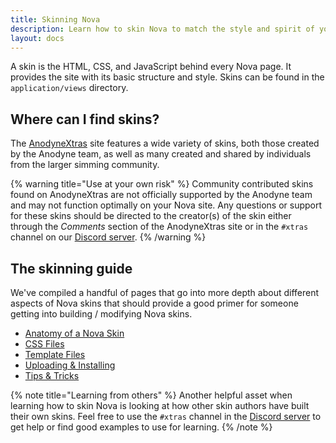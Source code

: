 ```yaml
---
title: Skinning Nova
description: Learn how to skin Nova to match the style and spirit of your game.
layout: docs
---
```


A skin is the HTML, CSS, and JavaScript behind every Nova page. It provides the site with its basic structure and style. Skins can be found in the `application/views` directory.

## Where can I find skins?

The [AnodyneXtras](https://xtras.anodyne-productions.com/) site features a wide variety of skins, both those created by the Anodyne team, as well as many created and shared by individuals from the larger simming community.

{% warning title="Use at your own risk" %}
Community contributed skins found on AnodyneXtras are not officially supported by the Anodyne team and may not function optimally on your Nova site. Any questions or support for these skins should be directed to the creator(s) of the skin either through the *Comments* section of the AnodyneXtras site or in the `#xtras` channel on our [Discord server](https://discord.gg/7WmKUks).
{% /warning %}

## The skinning guide

We've compiled a handful of pages that go into more depth about different aspects of Nova skins that should provide a good primer for someone getting into building / modifying Nova skins.

- [Anatomy of a Nova Skin](/docs/2.7/skinning-anatomy)
- [CSS Files](/docs/2.7/skinning-css)
- [Template Files](/docs/2.7/skinning-templates)
- [Uploading & Installing](/docs/2.7/skinning-install)
- [Tips & Tricks](/docs/2.7/skinning-tips)

{% note title="Learning from others" %}
Another helpful asset when learning how to skin Nova is looking at how other skin authors have built their own skins. Feel free to use the `#xtras` channel in the [Discord server](https://discord.gg/7WmKUks) to get help or find good examples to use for learning.
{% /note %}
